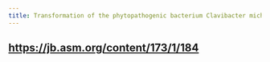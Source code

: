 ```yaml
---
title: Transformation of the phytopathogenic bacterium Clavibacter michiganense subsp. michiganense by electroporation and development of a cloning vector
---
```


## https://jb.asm.org/content/173/1/184
